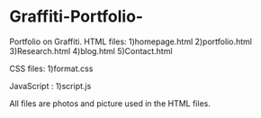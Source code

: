 # Graffiti-Portfolio-

Portfolio on Graffiti.
HTML files:
1)homepage.html
2)portfolio.html
3)Research.html
4)blog.html
5)Contact.html

CSS files:
1)format.css

JavaScript :
1)script.js

All files are photos and picture used in the HTML files.
